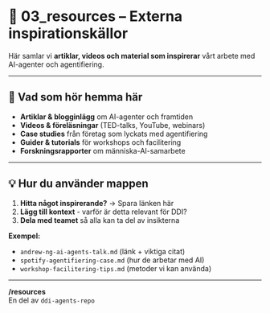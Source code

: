 # 🔗 03_resources – Externa inspirationskällor

Här samlar vi **artiklar, videos och material som inspirerar** vårt arbete med AI-agenter och agentifiering.

---

## 📂 Vad som hör hemma här

- **Artiklar & blogginlägg** om AI-agenter och framtiden
- **Videos & föreläsningar** (TED-talks, YouTube, webinars)
- **Case studies** från företag som lyckats med agentifiering
- **Guider & tutorials** för workshops och facilitering
- **Forskningsrapporter** om människa-AI-samarbete

---

## 💡 Hur du använder mappen

1. **Hitta något inspirerande?** → Spara länken här
2. **Lägg till kontext** - varför är detta relevant för DDI?
3. **Dela med teamet** så alla kan ta del av insikterna

**Exempel:**
- `andrew-ng-ai-agents-talk.md` (länk + viktiga citat)
- `spotify-agentifiering-case.md` (hur de arbetar med AI)
- `workshop-facilitering-tips.md` (metoder vi kan använda)

---

**/resources**  
En del av `ddi-agents-repo`  